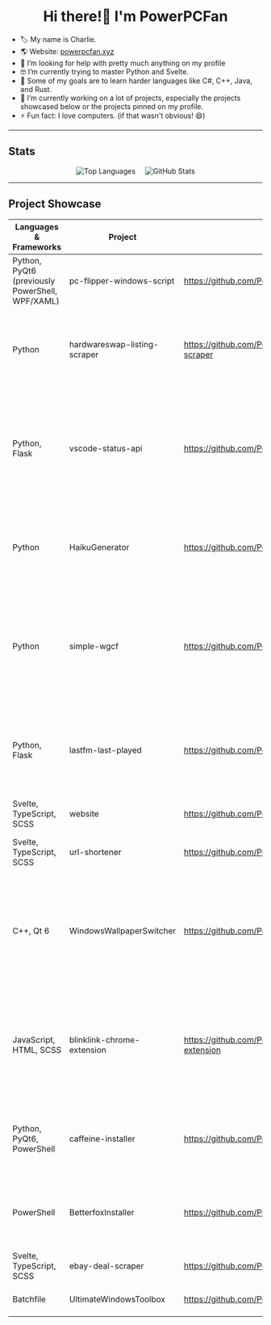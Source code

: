 <h1 align="center">Hi there!👋 I'm PowerPCFan</h1>

- 🏷️ My name is Charlie.
- 🌎 Website: [powerpcfan.xyz](https://www.powerpcfan.xyz)
- 🤔 I’m looking for help with pretty much anything on my profile
- 🤓 I’m currently trying to master Python and Svelte.
- 🌱 Some of my goals are to learn harder languages like C#, C++, Java, and Rust.
- 🔭 I’m currently working on a lot of projects, especially the projects showcased below or the projects pinned on my profile.
- ⚡ Fun fact: I love computers. (if that wasn't obvious! 😄)

---

## Stats

<div style="display: flex; justify-content: center; align-items: center; gap: 1.2rem;">
  <img src="https://github-readme-stats.vercel.app/api/top-langs?username=PowerPCFan&layout=compact&theme=gruvbox&size_weight=0.65&count_weight=0.35&show_icons=true&locale=en&langs_count=8&exclude_repo=DeviceGalaxy,goober,AnyBox,Wiki,SteavenToolBoxFork&hide=html" alt="Top Languages" />
  <img src="https://github-readme-stats.vercel.app/api?username=PowerPCFan&theme=gruvbox&show_icons=true&locale=en" alt="GitHub Stats" style="display: block; margin: auto 0;" />
</div>

---

## Project Showcase

| Languages & Frameworks                          | Project                      | Repository                                                 | Short description                                                                                                                       |
| ----------------------------------------------- | ---------------------------- | ---------------------------------------------------------- | --------------------------------------------------------------------------------------------------------------------------------------- |
| Python, PyQt6 (previously PowerShell, WPF/XAML) | pc-flipper-windows-script    | https://github.com/PowerPCFan/pc-flipper-windows-script    | Script for automating the process of setting up a Windows install                                                                       |
| Python                                          | hardwareswap-listing-scraper | https://github.com/PowerPCFan/hardwareswap-listing-scraper | Script to monitor r/hardwareswap and alert the user when listings match specified criteria                                              |
| Python, Flask                                   | vscode-status-api            | https://github.com/PowerPCFan/vscode-status-api            | Companion API for my vscode-status-extension, allows you to store and retrieve your VSCode status in a database using API endpoints     |
| Python                                          | HaikuGenerator               | https://github.com/PowerPCFan/HaikuGenerator               | A user-friendly and simple script that generates haikus using Markov models created from JSON datasets                                  |
| Python                                          | simple-wgcf                  | https://github.com/PowerPCFan/simple-wgcf                  | A simple version of ViRb3/wgcf: a command-line tool to register Cloudflare WARP accounts and generate WireGuard profiles from them.     |
| Python, Flask                                   | lastfm-last-played           | https://github.com/PowerPCFan/lastfm-last-played           | An API that retrieves your currently playing or last played song from Last.fm using your Last.fm username                               |
| Svelte, TypeScript, SCSS                        | website                      | https://github.com/PowerPCFan/website                      | My personal website: [powerpcfan.xyz](https://www.powerpcfan.xyz)                                                                       |
| Svelte, TypeScript, SCSS                        | url-shortener                | https://github.com/PowerPCFan/url-shortener                | A modern, fast URL shortener hosted at [blinkl.ink](https://blinkl.ink)                                                                 |
| C++, Qt 6                                       | WindowsWallpaperSwitcher     | https://github.com/PowerPCFan/WindowsWallpaperSwitcher     | A GUI application for Windows that allows you to effortlessly set your wallpaper to any of the wallpapers from past Windows and macOS versions. |
| JavaScript, HTML, SCSS                          | blinklink-chrome-extension   | https://github.com/PowerPCFan/blinklink-chrome-extension   | A companion Chrome extension for my URL shortener BlinkLink. It lets you shorten the current URL and inject a share button on webpages. |
| Python, PyQt6, PowerShell                       | caffeine-installer           | https://github.com/PowerPCFan/caffeine-installer           | Script to install [Caffeine](https://zhornsoftware.co.uk/caffeine), a tool by Zhorn Software to prevent your PC from going to sleep     |
| PowerShell                                      | BetterfoxInstaller           | https://github.com/PowerPCFan/BetterfoxInstaller           | Script to install [Betterfox](https://github.com/yokoffing/Betterfox), a custom user.js file for Firefox to enhance speed, privacy, etc |
| Svelte, TypeScript, SCSS                        | ebay-deal-scraper            | https://github.com/PowerPCFan/ebay-deal-scraper            | An alternative frontend for eBay                                                                                                        |
| Batchfile                                       | UltimateWindowsToolbox       | https://github.com/PowerPCFan/UltimateWindowsToolbox       | A collection of tools for Windows                                                                                                       |
